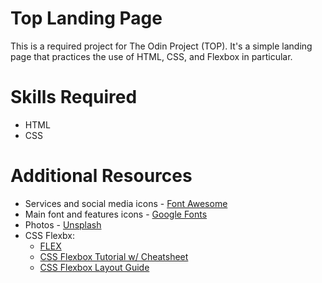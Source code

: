 # Top Landing Page
This is a required project for The Odin Project (TOP). It's a simple landing page that practices the use of HTML, CSS, and Flexbox in particular.

# Skills Required
- HTML
- CSS

# Additional Resources
- Services and social media icons - [Font Awesome](https://fontawesome.com/)
- Main font and features icons - [Google Fonts](https://fonts.google.com/)
- Photos - [Unsplash](https://unsplash.com/)
- CSS Flexbx:
    - [FLEX](https://flexbox.malven.co/)
    - [CSS Flexbox Tutorial w/ Cheatsheet](https://www.freecodecamp.org/news/css-flexbox-tutorial-with-cheatsheet/)
    - [CSS Flexbox Layout Guide](https://css-tricks.com/snippets/css/a-guide-to-flexbox/)
